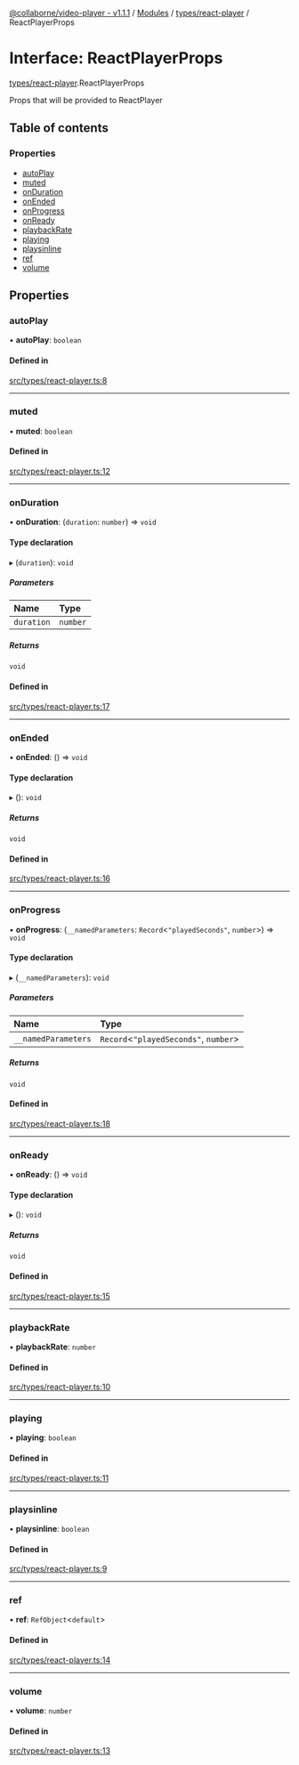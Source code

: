 [@collaborne/video-player - v1.1.1](/docs/../README.md) / [Modules](/docs/modules.md) / [types/react-player](/docs/modules/types_react_player.md) / ReactPlayerProps

# Interface: ReactPlayerProps

[types/react-player](/docs/modules/types_react_player.md).ReactPlayerProps

Props that will be provided to ReactPlayer

## Table of contents

### Properties

- [autoPlay](/docs/interfaces/types_react_player.ReactPlayerProps.md#autoplay)
- [muted](/docs/interfaces/types_react_player.ReactPlayerProps.md#muted)
- [onDuration](/docs/interfaces/types_react_player.ReactPlayerProps.md#onduration)
- [onEnded](/docs/interfaces/types_react_player.ReactPlayerProps.md#onended)
- [onProgress](/docs/interfaces/types_react_player.ReactPlayerProps.md#onprogress)
- [onReady](/docs/interfaces/types_react_player.ReactPlayerProps.md#onready)
- [playbackRate](/docs/interfaces/types_react_player.ReactPlayerProps.md#playbackrate)
- [playing](/docs/interfaces/types_react_player.ReactPlayerProps.md#playing)
- [playsinline](/docs/interfaces/types_react_player.ReactPlayerProps.md#playsinline)
- [ref](/docs/interfaces/types_react_player.ReactPlayerProps.md#ref)
- [volume](/docs/interfaces/types_react_player.ReactPlayerProps.md#volume)

## Properties

### autoPlay

• **autoPlay**: `boolean`

#### Defined in

[src/types/react-player.ts:8](https://github.com/Collaborne/video-player/blob/9f9c33d/src/types/react-player.ts#L8)

___

### muted

• **muted**: `boolean`

#### Defined in

[src/types/react-player.ts:12](https://github.com/Collaborne/video-player/blob/9f9c33d/src/types/react-player.ts#L12)

___

### onDuration

• **onDuration**: (`duration`: `number`) => `void`

#### Type declaration

▸ (`duration`): `void`

##### Parameters

| Name | Type |
| :------ | :------ |
| `duration` | `number` |

##### Returns

`void`

#### Defined in

[src/types/react-player.ts:17](https://github.com/Collaborne/video-player/blob/9f9c33d/src/types/react-player.ts#L17)

___

### onEnded

• **onEnded**: () => `void`

#### Type declaration

▸ (): `void`

##### Returns

`void`

#### Defined in

[src/types/react-player.ts:16](https://github.com/Collaborne/video-player/blob/9f9c33d/src/types/react-player.ts#L16)

___

### onProgress

• **onProgress**: (`__namedParameters`: `Record`<``"playedSeconds"``, `number`\>) => `void`

#### Type declaration

▸ (`__namedParameters`): `void`

##### Parameters

| Name | Type |
| :------ | :------ |
| `__namedParameters` | `Record`<``"playedSeconds"``, `number`\> |

##### Returns

`void`

#### Defined in

[src/types/react-player.ts:18](https://github.com/Collaborne/video-player/blob/9f9c33d/src/types/react-player.ts#L18)

___

### onReady

• **onReady**: () => `void`

#### Type declaration

▸ (): `void`

##### Returns

`void`

#### Defined in

[src/types/react-player.ts:15](https://github.com/Collaborne/video-player/blob/9f9c33d/src/types/react-player.ts#L15)

___

### playbackRate

• **playbackRate**: `number`

#### Defined in

[src/types/react-player.ts:10](https://github.com/Collaborne/video-player/blob/9f9c33d/src/types/react-player.ts#L10)

___

### playing

• **playing**: `boolean`

#### Defined in

[src/types/react-player.ts:11](https://github.com/Collaborne/video-player/blob/9f9c33d/src/types/react-player.ts#L11)

___

### playsinline

• **playsinline**: `boolean`

#### Defined in

[src/types/react-player.ts:9](https://github.com/Collaborne/video-player/blob/9f9c33d/src/types/react-player.ts#L9)

___

### ref

• **ref**: `RefObject`<`default`\>

#### Defined in

[src/types/react-player.ts:14](https://github.com/Collaborne/video-player/blob/9f9c33d/src/types/react-player.ts#L14)

___

### volume

• **volume**: `number`

#### Defined in

[src/types/react-player.ts:13](https://github.com/Collaborne/video-player/blob/9f9c33d/src/types/react-player.ts#L13)
